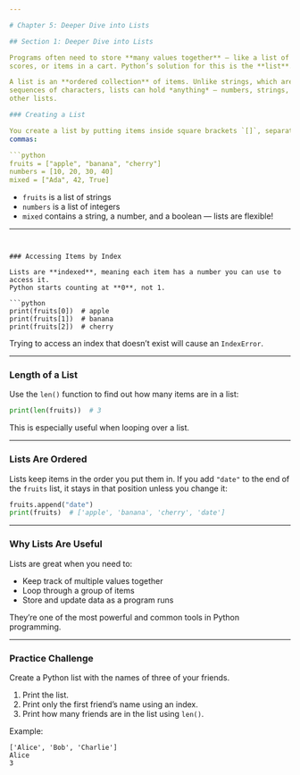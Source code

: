 ```yaml
---

# Chapter 5: Deeper Dive into Lists

## Section 1: Deeper Dive into Lists

Programs often need to store **many values together** — like a list of names,
scores, or items in a cart. Python’s solution for this is the **list**.

A list is an **ordered collection** of items. Unlike strings, which are
sequences of characters, lists can hold *anything* — numbers, strings, or even
other lists.

### Creating a List

You create a list by putting items inside square brackets `[]`, separated by
commas:

```python
fruits = ["apple", "banana", "cherry"]
numbers = [10, 20, 30, 40]
mixed = ["Ada", 42, True]
```

* `fruits` is a list of strings
* `numbers` is a list of integers
* `mixed` contains a string, a number, and a boolean — lists are flexible!

---
```


### Accessing Items by Index

Lists are **indexed**, meaning each item has a number you can use to access it.
Python starts counting at **0**, not 1.

```python
print(fruits[0])  # apple
print(fruits[1])  # banana
print(fruits[2])  # cherry
```

Trying to access an index that doesn’t exist will cause an `IndexError`.

---

### Length of a List

Use the `len()` function to find out how many items are in a list:

```python
print(len(fruits))  # 3
```

This is especially useful when looping over a list.

---

### Lists Are Ordered

Lists keep items in the order you put them in. If you add `"date"` to the end of
the `fruits` list, it stays in that position unless you change it:

```python
fruits.append("date")
print(fruits)  # ['apple', 'banana', 'cherry', 'date']
```

---

### Why Lists Are Useful

Lists are great when you need to:

* Keep track of multiple values together
* Loop through a group of items
* Store and update data as a program runs

They’re one of the most powerful and common tools in Python programming.

---

### Practice Challenge

Create a Python list with the names of three of your friends.

1. Print the list.
2. Print only the first friend’s name using an index.
3. Print how many friends are in the list using `len()`.

Example:

```
['Alice', 'Bob', 'Charlie']
Alice
3
```


